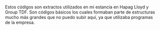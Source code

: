 Estos códigos son extractos utilizados en mi estancia en Hapag Lloyd y Group TDF.
Son códigos básicos los cuales formaban parte de estructuras mucho más grandes que no puedo subir aquí, ya que utilizaba programas de la empresa.
